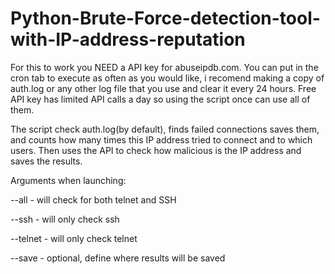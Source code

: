 # Python-Brute-Force-detection-tool-with-IP-address-reputation
For this to work you NEED a API key for abuseipdb.com. You can put in the cron tab to execute as often as you would like, i recomend making a copy of auth.log or any other log file that you use and clear it every 24 hours. Free API key has limited API calls a day so using the script once can use all of them.

The script check auth.log(by default), finds failed connections saves them, and counts how many times this IP address tried to connect and to which users. Then uses the API to check how malicious is the IP address and saves the results.

Arguments when launching:

--all - will check for both telnet and SSH

--ssh - will only check ssh

--telnet - will only check telnet

--save - optional, define where results will be saved
